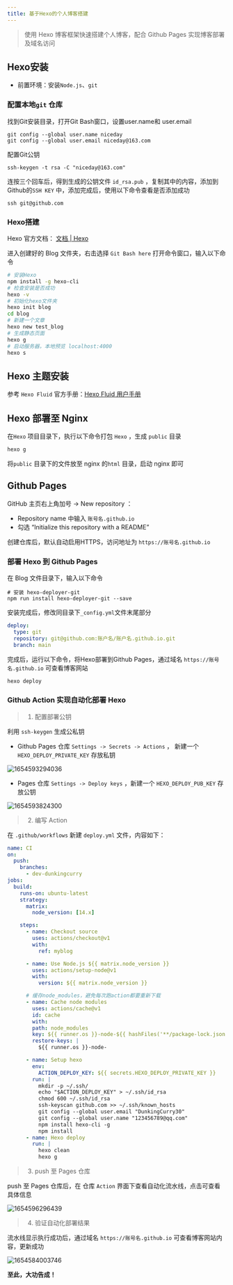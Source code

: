 ```yaml
---
title: 基于Hexo的个人博客搭建
---
```


> 使用 Hexo 博客框架快速搭建个人博客，配合 Github Pages 实现博客部署及域名访问

## Hexo安装

- 前置环境：安装`Node.js`、`git` 

### 配置本地`git` 仓库

 找到Git安装目录，打开Git Bash窗口，设置user.name和 user.email  

```shell
git config --global user.name niceday
git config --global user.email niceday@163.com
```

配置Git公钥

```shell
ssh-keygen -t rsa -C "niceday@163.com"
```

连按三个回车后，得到生成的公钥文件 `id_rsa.pub` ，复制其中的内容，添加到Github的`SSH KEY` 中，添加完成后，使用以下命令查看是否添加成功

```shell
ssh git@github.com
```



### Hexo搭建

Hexo 官方文档：  [文档 | Hexo](https://hexo.io/zh-cn/docs/index.html) 

进入创建好的 Blog 文件夹，右击选择 `Git Bash here` 打开命令窗口，输入以下命令

```bash
# 安装Hexo
npm install -g hexo-cli
# 检查安装是否成功
hexo -v
# 初始化hexo文件夹
hexo init blog
cd blog
# 新建一个文章
hexo new test_blog
# 生成静态页面
hexo g
# 启动服务器，本地预览 localhost:4000
hexo s
```

## Hexo 主题安装

参考 `Hexo Fluid` 官方手册：[Hexo Fluid 用户手册](https://hexo.fluid-dev.com/docs)

## Hexo 部署至 Nginx

在`Hexo` 项目目录下，执行以下命令打包 `Hexo` ，生成 `public` 目录

```bash
hexo g
```

将`public` 目录下的文件放至 nginx 的`html` 目录，启动 nginx 即可

## Github Pages 

GitHub 主页右上角加号 -> New repository ：

- Repository name 中输入 `账号名.github.io`
- 勾选 “Initialize this repository with a README”

创建仓库后，默认自动启用HTTPS，访问地址为 `https://账号名.github.io` 



### 部署 Hexo 到 Github Pages

在 Blog 文件目录下，输入以下命令

```shell
# 安装 hexo-deployer-git
npm run install hexo-deployer-git --save
```
安装完成后，修改同目录下`_config.yml`文件末尾部分

```yaml
deploy:
  type: git
  repository: git@github.com:账户名/账户名.github.io.git
  branch: main
```

完成后，运行以下命令，将Hexo部署到Github Pages，通过域名 `https://账号名.github.io` 可查看博客网站

```bash
hexo deploy
```



### Github Action 实现自动化部署 Hexo

> 1. 配置部署公钥

利用 `ssh-keygen` 生成公私钥

- Github Pages 仓库  `Settings -> Secrets -> Actions` ， 新建一个 ` HEXO_DEPLOY_PRIVATE_KEY ` 存放私钥

![1654593294036](../blog-assets/基于Github个人博客搭建/1654593294036.png)

- Pages 仓库  `Settings -> Deploy keys` ，新建一个 `HEXO_DEPLOY_PUB_KEY` 存放公钥  

![1654593824300](../blog-assets/基于Github个人博客搭建/1654593824300.png)

> 2. 编写 Action

 在 `.github/workflows` 新建 `deploy.yml` 文件，内容如下：

```yaml
name: CI
on:
  push:
    branches:
      - dev-dunkingcurry
jobs:
  build:
    runs-on: ubuntu-latest
    strategy:
      matrix:
        node_version: [14.x]

    steps:
      - name: Checkout source
        uses: actions/checkout@v1
        with:
          ref: myblog

      - name: Use Node.js ${{ matrix.node_version }}
        uses: actions/setup-node@v1
        with:
          version: ${{ matrix.node_version }}

      # 缓存node_modules，避免每次跑action都要重新下载
      - name: Cache node modules
        uses: actions/cache@v1    
        id: cache    
        with:
        path: node_modules
        key: ${{ runner.os }}-node-${{ hashFiles('**/package-lock.json') }}
        restore-keys: |
          ${{ runner.os }}-node-

      - name: Setup hexo
        env:
          ACTION_DEPLOY_KEY: ${{ secrets.HEXO_DEPLOY_PRIVATE_KEY }}
        run: |
          mkdir -p ~/.ssh/
          echo "$ACTION_DEPLOY_KEY" > ~/.ssh/id_rsa
          chmod 600 ~/.ssh/id_rsa
          ssh-keyscan github.com >> ~/.ssh/known_hosts
          git config --global user.email "DunkingCurry30"
          git config --global user.name "123456789@qq.com"
          npm install hexo-cli -g
          npm install
      - name: Hexo deploy
        run: |
          hexo clean
          hexo g
```

> 3. push 至 Pages 仓库

push 至 Pages 仓库后，在 仓库 `Action` 界面下查看自动化流水线，点击可查看具体信息

![1654596296439](../blog-assets/基于Github个人博客搭建/1654596296439.png)

> 4. 验证自动化部署结果

流水线显示执行成功后，通过域名 `https://账号名.github.io` 可查看博客网站内容，更新成功

![1654584003746](../blog-assets/基于Github个人博客搭建/1654584003746.png)

**至此，大功告成！**